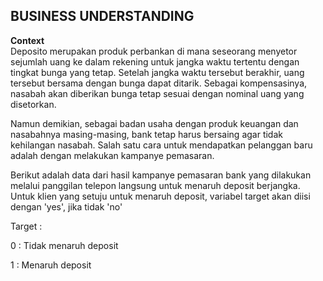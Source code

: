 ## **BUSINESS UNDERSTANDING**

**Context**  
Deposito merupakan produk perbankan di mana seseorang menyetor sejumlah uang ke dalam rekening untuk jangka waktu tertentu dengan tingkat bunga yang tetap. Setelah jangka waktu tersebut berakhir, uang tersebut bersama dengan bunga dapat ditarik.
Sebagai kompensasinya, nasabah akan diberikan bunga tetap sesuai dengan nominal uang yang disetorkan.

Namun demikian, sebagai badan usaha dengan produk keuangan dan nasabahnya masing-masing, bank tetap harus bersaing agar tidak kehilangan nasabah. Salah satu cara untuk mendapatkan pelanggan baru adalah dengan melakukan kampanye pemasaran.

Berikut adalah data dari hasil kampanye pemasaran bank yang dilakukan melalui panggilan telepon langsung untuk menaruh deposit berjangka. Untuk klien yang setuju untuk menaruh deposit, variabel target akan diisi dengan 'yes', jika tidak 'no'

Target :

0 : Tidak menaruh deposit

1 : Menaruh deposit

